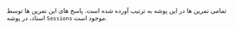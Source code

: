 تمامی تمرین ها در این پوشه به ترتیب آورده شده است. پاسخ های این تمرین ها توسط استاد، در پوشه `Sessions` موجود است.
